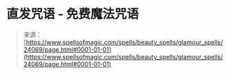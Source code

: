 <!--yml

category: 未分类

date: 2024-06-12 19:09:42

-->

# 直发咒语 - 免费魔法咒语

> 来源：[https://www.spellsofmagic.com/spells/beauty_spells/glamour_spells/24069/page.html#0001-01-01](https://www.spellsofmagic.com/spells/beauty_spells/glamour_spells/24069/page.html#0001-01-01)
